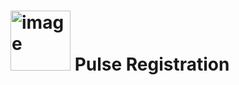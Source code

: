 # <img width="96" height="96" alt="image" src="https://github.com/user-attachments/assets/e8d3c68c-9a01-44d7-82fd-3de35cc22ae9" /> Pulse Registration
